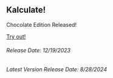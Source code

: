 <h2>Kalculate!</h2>
<p>Chocolate Edition Released!</p>
<a href="https://avazrakhimov.github.io/Kalculate/">Try out!</a>
<h6>Release Date: 12/19/2023</h6>
<h6>Latest Version Release Date: 8/28/2024</h6>